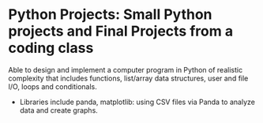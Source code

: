 # Python Projects: Small Python projects and Final Projects from a coding class

Able to design and implement a computer program in Python of realistic complexity that includes functions, list/array data structures, user and file I/O, loops and conditionals.
   - Libraries include panda, matplotlib: using CSV files via Panda to analyze data and create graphs. 
